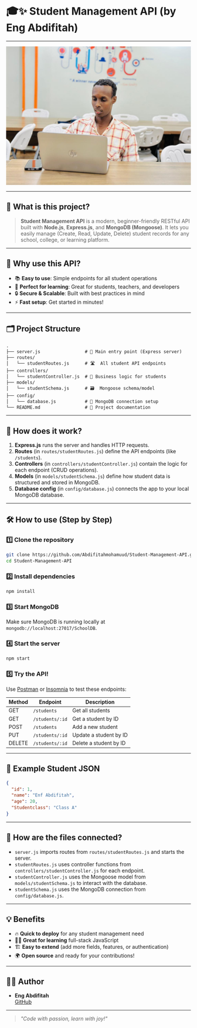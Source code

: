 # 🎓✨ Student Management API (by Eng Abdifitah)

---

![Students Banner](me.jpg)

---

## 🚀 What is this project?

> **Student Management API** is a modern, beginner-friendly RESTful API built with **Node.js**, **Express.js**, and **MongoDB (Mongoose)**. It lets you easily manage (Create, Read, Update, Delete) student records for any school, college, or learning platform.

---

## 🌟 Why use this API?

- 📚 **Easy to use**: Simple endpoints for all student operations
- 🏫 **Perfect for learning**: Great for students, teachers, and developers
- 🔒 **Secure & Scalable**: Built with best practices in mind
- ⚡ **Fast setup**: Get started in minutes!

---

## 🗂️ Project Structure

```text
.
├── server.js                 # 🚦 Main entry point (Express server)
├── routes/
│   └── studentRoutes.js      # 🛣️  All student API endpoints
├── controllers/
│   └── studentController.js  # 🧠 Business logic for students
├── models/
│   └── studentSchema.js      # 🗃️  Mongoose schema/model
├── config/
│   └── database.js           # 🔗 MongoDB connection setup
└── README.md                 # 📖 Project documentation
```

---

## 🔗 How does it work?

1. **Express.js** runs the server and handles HTTP requests.
2. **Routes** (in `routes/studentRoutes.js`) define the API endpoints (like `/students`).
3. **Controllers** (in `controllers/studentController.js`) contain the logic for each endpoint (CRUD operations).
4. **Models** (in `models/studentSchema.js`) define how student data is structured and stored in MongoDB.
5. **Database config** (in `config/database.js`) connects the app to your local MongoDB database.

---

## 🛠️ How to use (Step by Step)

### 1️⃣  Clone the repository
```bash
git clone https://github.com/Abdifitahmohamuud/Student-Management-API.git
cd Student-Management-API
```

### 2️⃣  Install dependencies
```bash
npm install
```

### 3️⃣  Start MongoDB
Make sure MongoDB is running locally at `mongodb://localhost:27017/SchoolDB`.

### 4️⃣  Start the server
```bash
npm start
```

### 5️⃣  Try the API!
Use [Postman](https://www.postman.com/) or [Insomnia](https://insomnia.rest/) to test these endpoints:

| Method | Endpoint           | Description                |
|--------|--------------------|----------------------------|
| GET    | `/students`        | Get all students           |
| GET    | `/students/:id`    | Get a student by ID        |
| POST   | `/students`        | Add a new student          |
| PUT    | `/students/:id`    | Update a student by ID     |
| DELETE | `/students/:id`    | Delete a student by ID     |

---

## 🧩 Example Student JSON
```json
{
  "id": 1,
  "name": "Enf Abdifitah",
  "age": 20,
  "Studentclass": "Class A"
}
```

---

## 🧠 How are the files connected?

- `server.js` imports routes from `routes/studentRoutes.js` and starts the server.
- `studentRoutes.js` uses controller functions from `controllers/studentController.js` for each endpoint.
- `studentController.js` uses the Mongoose model from `models/studentSchema.js` to interact with the database.
- `studentSchema.js` uses the MongoDB connection from `config/database.js`.

---

## 💡 Benefits

- 🔥 **Quick to deploy** for any student management need
- 🧑‍💻 **Great for learning** full-stack JavaScript
- 🏗️ **Easy to extend** (add more fields, features, or authentication)
- 🌍 **Open source** and ready for your contributions!

---

## 👨‍💻 Author

- **Eng Abdifitah**  
  [GitHub](https://github.com/Abdifitahmohamuud)

---

> _"Code with passion, learn with joy!"_ 
